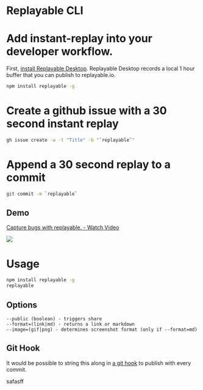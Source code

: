 # Replayable CLI

# Add instant-replay into your developer workflow.

First, [install Replayable Desktop](https://replayable.zendesk.com/hc/en-us/articles/4421207018011-Download-Replayable-Desktop). Replayable Desktop records a local 1 hour buffer that you can publish to replayable.io.

```sh
npm install replayable -g
```

# Create a github issue with a 30 second instant replay

```sh
gh issue create -w -t "Title" -b "`replayable`"
```

# Append a 30 second replay to a commit

```sh
git commit -m `replayable`
```

## Demo

<a href="https://www.loom.com/share/ea9c2831013a4b5eb996bd47f8178f4e">
  <p>Capture bugs with replayable. - Watch Video</p>
  <img style="max-width:300px;" src="https://cdn.loom.com/sessions/thumbnails/ea9c2831013a4b5eb996bd47f8178f4e-with-play.gif">
</a>

# Usage

```sh
npm install replayable -g
replayable
```

## Options

```
--public (boolean) - triggers share
--format=(link|md) - returns a link or markdown
--image=(gif|png) - determines screenshot format (only if --format=md)
```

## Git Hook

It would be possible to string this along in [a git hook](https://git-scm.com/book/en/v2/Customizing-Git-Git-Hooks) to publish with every commit.

safasff
